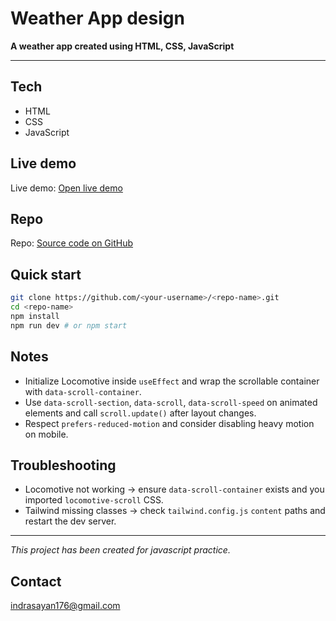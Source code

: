 # Weather App design

**A weather app created using HTML, CSS, JavaScript**

---

## Tech

* HTML
* CSS
* JavaScript

## Live demo

Live demo: [Open live demo](https://sayanindra83.github.io/Weather-app/)

## Repo

Repo: [Source code on GitHub](https://github.com/SayanIndra83/Weather-app/tree/main)


## Quick start

```bash
git clone https://github.com/<your-username>/<repo-name>.git
cd <repo-name>
npm install
npm run dev # or npm start
```

## Notes

* Initialize Locomotive inside `useEffect` and wrap the scrollable container with `data-scroll-container`.
* Use `data-scroll-section`, `data-scroll`, `data-scroll-speed` on animated elements and call `scroll.update()` after layout changes.
* Respect `prefers-reduced-motion` and consider disabling heavy motion on mobile.

## Troubleshooting

* Locomotive not working → ensure `data-scroll-container` exists and you imported `locomotive-scroll` CSS.
* Tailwind missing classes → check `tailwind.config.js` `content` paths and restart the dev server.

---

*This project has been created for javascript practice.*

## Contact
indrasayan176@gmail.com
